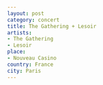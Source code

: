 ```yaml
---
layout: post
category: concert
title: The Gathering + Lesoir
artists: 
- The Gathering
- Lesoir
place: 
- Nouveau Casino
country: France
city: Paris
---
```


